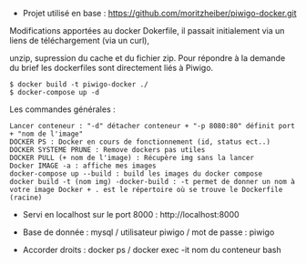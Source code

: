 - Projet utilisé en base : https://github.com/moritzheiber/piwigo-docker.git

Modifications apportées au docker Dokerfile, il passait initialement via un liens de téléchargement (via un curl), 

unzip, supression du cache et du fichier zip. Pour répondre à la demande du brief les dockerfiles sont directement liés à Piwigo.

```
$ docker build -t piwigo-docker ./
$ docker-compose up -d
```

Les commandes générales :

    Lancer conteneur : "-d" détacher conteneur + "-p 8080:80" définit port + "nom de l'image"
    DOCKER PS : Docker en cours de fonctionnement (id, status ect..)
    DOCKER SYSTEME PRUNE : Remove dockers pas utiles
    DOCKER PULL (+ nom de l'image) : Récupère img sans la lancer
    Docker IMAGE -a : affiche mes images
    docker-compose up --build : build les images du docker compose
    docker build -t (nom img) -docker-build : -t permet de donner un nom à votre image Docker + . est le répertoire où se trouve le Dockerfile (racine)


- Servi en localhost sur le port 8000 : http://localhost:8000
- Base de donnée : mysql / utilisateur piwigo / mot de passe : piwigo 


- Accorder droits : docker ps / docker exec -it nom du conteneur bash 
